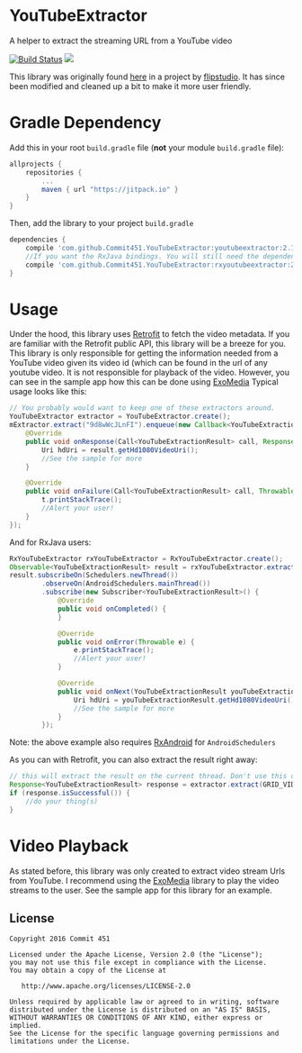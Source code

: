 # YouTubeExtractor
A helper to extract the streaming URL from a YouTube video

[![Build Status](https://travis-ci.org/Commit451/YouTubeExtractor.svg?branch=master)](https://travis-ci.org/Commit451/YouTubeExtractor)
[![](https://jitpack.io/v/Commit451/YouTubeExtractor.svg)](https://jitpack.io/#Commit451/YouTubeExtractor)

This library was originally found [here](https://github.com/flipstudio/YouTubeExtractor) in a project by [flipstudio](https://github.com/flipstudio). It has since been modified and cleaned up a bit to make it more user friendly.

# Gradle Dependency

Add this in your root `build.gradle` file (**not** your module `build.gradle` file):

```gradle
allprojects {
	repositories {
		...
		maven { url "https://jitpack.io" }
	}
}
```

Then, add the library to your project `build.gradle`
```gradle
dependencies {
    compile 'com.github.Commit451.YouTubeExtractor:youtubeextractor:2.1.0'
    //If you want the RxJava bindings. You will still need the dependency above
    compile 'com.github.Commit451.YouTubeExtractor:rxyoutubeextractor:2.1.0'
}
```

# Usage
Under the hood, this library uses [Retrofit](http://square.github.io/retrofit/) to fetch the video metadata. If you are familiar with the Retrofit public API, this library will be a breeze for you.
This library is only responsible for getting the information needed from a YouTube video given its video id (which can be found in the url of any youtube video. It is not responsible for playback of the video. However, you can see in the sample app how this can be done using [ExoMedia](https://github.com/brianwernick/ExoMedia)
Typical usage looks like this:
```java
// You probably would want to keep one of these extractors around.
YouTubeExtractor extractor = YouTubeExtractor.create();
mExtractor.extract("9d8wWcJLnFI").enqueue(new Callback<YouTubeExtractionResult>() {
    @Override
    public void onResponse(Call<YouTubeExtractionResult> call, Response<YouTubeExtractionResult> response) {
        Uri hdUri = result.getHd1080VideoUri();
        //See the sample for more
    }

    @Override
    public void onFailure(Call<YouTubeExtractionResult> call, Throwable t) {
        t.printStackTrace();
        //Alert your user!
    }
});
```
And for RxJava users:
```java
RxYouTubeExtractor rxYouTubeExtractor = RxYouTubeExtractor.create();
Observable<YouTubeExtractionResult> result = rxYouTubeExtractor.extract("9d8wWcJLnFI");
result.subscribeOn(Schedulers.newThread())
        .observeOn(AndroidSchedulers.mainThread())
        .subscribe(new Subscriber<YouTubeExtractionResult>() {
            @Override
            public void onCompleted() {
            }

            @Override
            public void onError(Throwable e) {
                e.printStackTrace();
                //Alert your user!
            }

            @Override
            public void onNext(YouTubeExtractionResult youTubeExtractionResult) {
                Uri hdUri = youTubeExtractionResult.getHd1080VideoUri();
                //See the sample for more
            }
        });
```
Note: the above example also requires [RxAndroid](https://github.com/ReactiveX/RxAndroid) for `AndroidSchedulers`

As you can with Retrofit, you can also extract the result right away:
```java
// this will extract the result on the current thread. Don't use this on the main thread!
Response<YouTubeExtractionResult> response = extractor.extract(GRID_VIDEO_ID).execute();
if (response.isSuccessful()) {
    //do your thing(s)
}
```

# Video Playback
As stated before, this library was only created to extract video stream Urls from YouTube. I recommend using the [ExoMedia](https://github.com/brianwernick/ExoMedia) library to play the video streams to the user. See the sample app for this library for an example.

License
--------

    Copyright 2016 Commit 451

    Licensed under the Apache License, Version 2.0 (the "License");
    you may not use this file except in compliance with the License.
    You may obtain a copy of the License at

       http://www.apache.org/licenses/LICENSE-2.0

    Unless required by applicable law or agreed to in writing, software
    distributed under the License is distributed on an "AS IS" BASIS,
    WITHOUT WARRANTIES OR CONDITIONS OF ANY KIND, either express or implied.
    See the License for the specific language governing permissions and
    limitations under the License.
